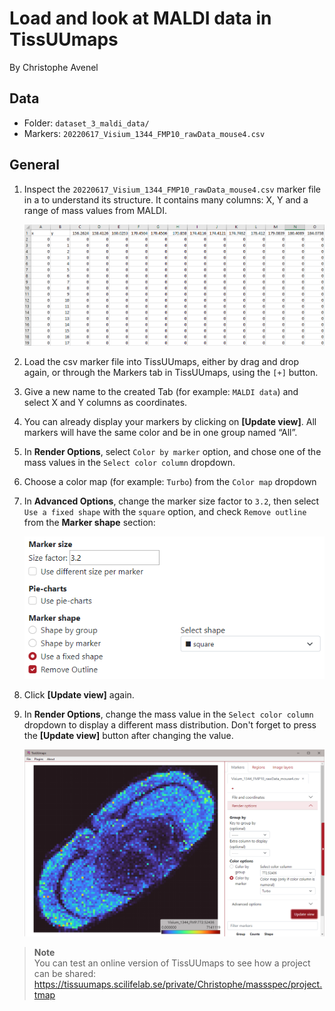 # Load and look at MALDI data in TissUUmaps
By Christophe Avenel

## Data
- Folder: `dataset_3_maldi_data/`
- Markers: `20220617_Visium_1344_FMP10_rawData_mouse4.csv`

## General
1. Inspect the `20220617_Visium_1344_FMP10_rawData_mouse4.csv` marker file in a  to understand its structure. It contains many columns: X, Y and a range of mass values from MALDI.

    ![](images/maldi_excel.png?raw=true "MALDI in excel")
1. Load the csv marker file into TissUUmaps, either by drag and drop again, or through the Markers tab in TissUUmaps, using the `[+]` button.
1. Give a new name to the created Tab (for example: `MALDI data`) and select X and Y columns as coordinates.
1. You can already display your markers by clicking on **[Update view]**. All markers will have the same color and be in one group named “All”.
1. In **Render Options**, select `Color by marker` option, and chose one of the mass values in the `Select color column` dropdown.
1. Choose a color map (for example: `Turbo`) from the `Color map` dropdown
1. In **Advanced Options**, change the marker size factor to `3.2`, then select `Use a fixed shape` with the `square` option, and check `Remove outline` from the **Marker shape** section:
    
    <kbd>
        <img src="images/maldi_advanced_options.png?raw=true" title="MALDI advanced options">
    </kbd>
1. Click **[Update view]** again.
1. In **Render Options**, change the mass value in the `Select color column` dropdown to display a different mass distribution. Don't forget to press the **[Update view]** button after changing the value.

    ![MALDI preview](images/maldi_preview.png)

> **Note**  
> You can test an online version of TissUUmaps to see how a project can be shared: https://tissuumaps.scilifelab.se/private/Christophe/massspec/project.tmap
